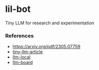 # lil-bot
Tiny LLM for research and experimentation


### References
- https://arxiv.org/pdf/2305.07759
- [tiny-llm-article](https://www.quantamagazine.org/why-do-researchers-care-about-small-language-models-20250310/)
- [llm-local](https://www.nature.com/articles/d41586-024-02998-y)
- [llm-board](https://lmarena.ai/?leaderboard)
